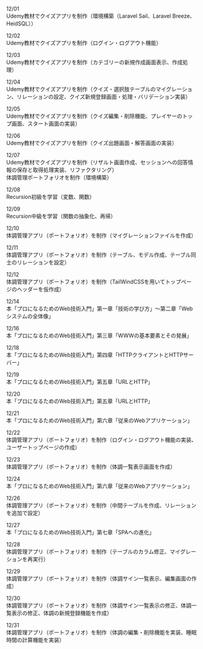 12/01<br>
Udemy教材でクイズアプリを制作（環境構築（Laravel Sail、Laravel Breeze、HeidSQL））<br>

12/02<br>
Udemy教材でクイズアプリを制作（ログイン・ログアウト機能）<br>

12/03<br>
Udemy教材でクイズアプリを制作（カテゴリーの新規作成画面表示、作成処理）<br>

12/04<br>
Udemy教材でクイズアプリを制作（クイズ・選択肢テーブルのマイグレーション、リレーションの設定、クイズ新規登録画面・処理・バリデーション実装）<br>

12/05<br>
Udemy教材でクイズアプリを制作（クイズ編集・削除機能、プレイヤーのトップ画面、スタート画面の実装）<br>

12/06<br>
Udemy教材でクイズアプリを制作（クイズ出題画面・解答画面の実装）<br>

12/07<br>
Udemy教材でクイズアプリを制作（リザルト画面作成、セッションへの回答情報の保存と取得処理実装、リファクタリング）<br>
体調管理ポートフォリオを制作（環境構築）<br>

12/08<br>
Recursion初級を学習（変数、関数）<br>

12/09<br>
Recursion中級を学習（関数の抽象化、再帰）<br>

12/10<br>
体調管理アプリ（ポートフォリオ）を制作（マイグレーションファイルを作成）<br>

12/11<br>
体調管理アプリ（ポートフォリオ）を制作（テーブル、モデル作成、テーブル同士のリレーションを設定）<br>

12/12<br>
体調管理アプリ（ポートフォリオ）を制作（TailWindCSSを用いてトップページのヘッダーを仮作成）<br>

12/14<br>
本「プロになるためのWeb技術入門」第一章「技術の学び方」～第二章「Webシステムの全体像」<br>

12/16<br>
本「プロになるためのWeb技術入門」第三章「WWWの基本要素とその発展」<br>

12/18<br>
本「プロになるためのWeb技術入門」第四章「HTTPクライアントとHTTPサーバー」<br>

12/19<br>
本「プロになるためのWeb技術入門」第五章「URLとHTTP」<br>

12/20<br>
本「プロになるためのWeb技術入門」第五章「URLとHTTP」<br>

12/21<br>
本「プロになるためのWeb技術入門」第六章「従来のWebアプリケーション」<br>

12/22<br>
体調管理アプリ（ポートフォリオ）を制作（ログイン・ログアウト機能の実装、ユーザートップページの作成）<br>

12/23<br>
体調管理アプリ（ポートフォリオ）を制作（体調一覧表示画面を作成）<br>

12/24<br>
本「プロになるためのWeb技術入門」第六章「従来のWebアプリケーション」<br>

12/26<br>
体調管理アプリ（ポートフォリオ）を制作（中間テーブルを作成、リレーションを追加で設定）<br>

12/27<br>
本「プロになるためのWeb技術入門」第七章「SPAへの進化」<br>

12/28<br>
体調管理アプリ（ポートフォリオ）を制作（テーブルのカラム修正、マイグレーションを再実行）<br>

12/29<br>
体調管理アプリ（ポートフォリオ）を制作（体調サイン一覧表示、編集画面の作成）<br>

12/30<br>
体調管理アプリ（ポートフォリオ）を制作（体調サイン一覧表示の修正、体調一覧表示の修正、体調の新規登録機能を作成）<br>

12/31<br>
体調管理アプリ（ポートフォリオ）を制作（体調の編集・削除機能を実装、睡眠時間の計算機能を実装）<br>